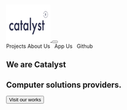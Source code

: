 <!DOCTYPE html>
<html lang="">
    <head>
        <meta charset="utf-8">
        <meta http-equiv="X-UA-Compatible" content="IE=edge">
        <meta name="viewport" content="width=device-width, initial-scale=1, user-scalable=no">
        <title>Catalyst</title>
        <link rel="shortcut icon" href="logo.png" type="image/x-icon">
        <link rel="stylesheet" href="https://cdnjs.cloudflare.com/ajax/libs/bulma/0.9.4/css/bulma.css" />
        <link rel="stylesheet" href="https://cdnjs.cloudflare.com/ajax/libs/font-awesome/6.2.1/css/all.min.css" integrity="sha512-MV7K8+y+gLIBoVD59lQIYicR65iaqukzvf/nwasF0nqhPay5w/9lJmVM2hMDcnK1OnMGCdVK+iQrJ7lzPJQd1w==" crossorigin="anonymous" referrerpolicy="no-referrer" />
        <link rel="stylesheet" href="index.css" />
        <script src="https://ajax.googleapis.com/ajax/libs/jquery/3.6.1/jquery.min.js"></script>
        <script src="index.js"></script>
    </head>
    <body>
        <div class="container-fluid">
            <nav class="navbar" role="navigation" aria-label="main navigation">
                <div class="navbar-brand">
                    <a href="" class="navbar-logo">
                        <img src="logo.png" width="120" height="100">
                    </a>
                    <button class="burger is-active">
                        <i class="fa-solid fa-angle-left"></i>
                    </button>
                    <i class="fa-solid fa-left"></i>
                </div>
                <div class="navbar-menu">
                    <div class="navbar-end">
                        <div class="navbar-item">
                            <div class="buttons">
                                <a class="button navbtn">
                                    Projects
                                </a>
                                <a class="button navbtn">
                                    About Us
                                </a>
                                <a class="button navbtn">
                                    <i class="fa-brands fa-whatsapp"></i> &nbsp; App Us
                                </a>
                                <a class="button navbtn">
                                    <i class="fa-brands fa-github"></i> &nbsp; Github
                                </a>
                            </div>
                        </div>
                    </div>
                </div>
            </nav>
            <div class="banner">
                <section class="section banner is-large">
                    <h1 class="title">We are Catalyst</h1>
                    <h2 class="subtitle">
                        Computer solutions providers.
                    </h2>
                    <button class="button is-medium is-responsive bannerbtn">
                        Visit our works
                    </button>
                </section>
            </div>
        </div>
    </body>
    <script>
    </script>
</html>

